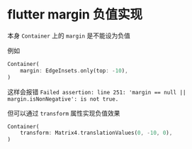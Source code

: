 # flutter margin 负值实现

本身 `Container` 上的 `margin` 是不能设为负值

例如
```dart
Container(
    margin: EdgeInsets.only(top: -10),
)
```

这样会报错 `Failed assertion: line 251: 'margin == null || margin.isNonNegative': is not true.`

但可以通过 `transform` 属性实现负值效果

```dart
Container(
    transform: Matrix4.translationValues(0, -10, 0),
)
```